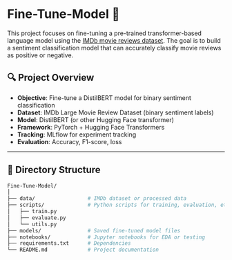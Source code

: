 # Fine-Tune-Model 🎯

This project focuses on fine-tuning a pre-trained transformer-based language model using the [IMDb movie reviews dataset](https://ai.stanford.edu/~amaas/data/sentiment/). The goal is to build a sentiment classification model that can accurately classify movie reviews as positive or negative.

## 🔍 Project Overview

- **Objective**: Fine-tune a DistilBERT model for binary sentiment classification
- **Dataset**: IMDb Large Movie Review Dataset (binary sentiment labels)
- **Model**: DistilBERT (or other Hugging Face transformer)
- **Framework**: PyTorch + Hugging Face Transformers
- **Tracking**: MLflow for experiment tracking
- **Evaluation**: Accuracy, F1-score, loss

---

## 📁 Directory Structure

```bash
Fine-Tune-Model/
│
├── data/                 # IMDb dataset or processed data
├── scripts/              # Python scripts for training, evaluation, etc.
│   ├── train.py
│   ├── evaluate.py
│   └── utils.py
├── models/               # Saved fine-tuned model files
├── notebooks/            # Jupyter notebooks for EDA or testing
├── requirements.txt      # Dependencies
└── README.md             # Project documentation
